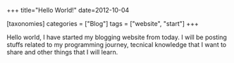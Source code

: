 +++
title="Hello World!"
date=2012-10-04

[taxonomies]
categories = ["Blog"]
tags = ["website", "start"]
+++

Hello world, I have started my blogging website from today. I will be posting stuffs related to my programming journey, tecnical knowledge that I want to share and other things that I will learn.
